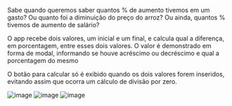 Sabe quando queremos saber quantos % de aumento tivemos em um gasto? Ou quanto foi a diminuição do preço do arroz? Ou ainda, quantos % tivemos de aumento de salário?

O app recebe dois valores, um inicial e um final, e calcula qual a diferença, em porcentagem, entre esses dois valores. O valor é demonstrado em forma de modal, informando se houve acréscimo ou decréscimo e qual a porcentagem do mesmo

O botão para calcular só é exibido quando os dois valores forem inseridos, evitando assim que ocorra um cálculo de divisão por zero.

![image](https://user-images.githubusercontent.com/84079847/218319105-904c88c1-6e10-4142-9dec-b496ee26f1e6.png)
![image](https://user-images.githubusercontent.com/84079847/218319059-f428a5b2-448b-44f2-a40c-ba3866c0a82a.png)
![image](https://user-images.githubusercontent.com/84079847/218319072-3ffda294-38d8-403d-9449-906312c8a890.png)
